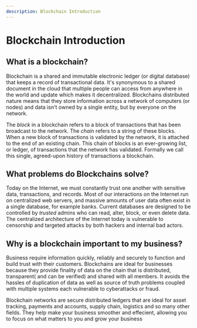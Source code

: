 ```yaml
---
description: Blockchain Introduction
---
```


# Blockchain Introduction

## What is a blockchain?

Blockchain is a shared and immutable electronic ledger (or digital database) that keeps a record of transactional data.
It's synonymous to a shared document in the cloud that multiple people can access from anywhere in the world and
update which makes it decentralized. Blockchains distributed nature means that they store information across a network
of computers (or nodes) and data isn't owned by a single entity, but by everyone on the network.

The *block* in a blockchain refers to a block of transactions that has been broadcast to the network. The *chain*
refers to a string of these blocks. When a new block of transactions is validated by the network, it is attached to the
end of an existing chain. This chain of blocks is an ever-growing list, or ledger, of transactions that the network has
validated. Formally we call this single, agreed-upon history of transactions a blockchain.

## What problems do Blockchains solve?

Today on the Internet, we must constantly trust one another with sensitive data, transactions, and records. Most of our
interactions on the Internet run on centralized web servers, and massive amounts of user data often exist in a single
database, for example banks. Current databases are designed to be controlled by *trusted* admins who can read, alter,
block, or even delete data. The centralized architecture of the Internet today is vulnerable to censorship and
targeted attacks by both hackers and internal bad actors.

## Why is a blockchain important to my business?

Business require information quickly, reliably and securely to function and build trust with their customers.
Blockchains are ideal for businesses because they provide finality of data on the chain that is distributed,
transparent( and can be verified) and shared with all members. It avoids the hassles of duplication of data as well
as source of truth problems coupled with multiple systems each vulnerable to cyberattacks or fraud.

Blockchain networks are secure distributed ledgers that are ideal for asset tracking, payments and accounts, supply chain,
logistics and so many other fields. They help make your business smoother and effecient, allowing you to focus on what
matters to you and grow your business

